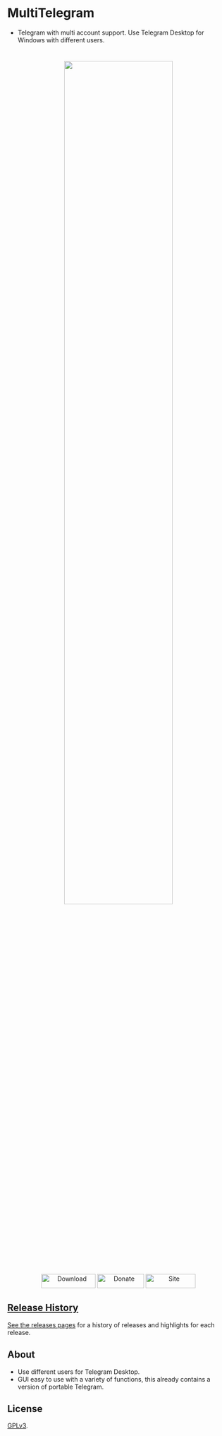 # MultiTelegram
* Telegram with multi account support. Use Telegram Desktop for Windows with different users.
<h1 align="center">
<sub>
<img  src="https://i.imgur.com/BnljAYJ.png"
      height="auto"
      width="70%">
</h1>
<p align="center">
    <a href="https://github.com/TiVP/MultiTelegram/releases/latest"><img alt="Download" src="https://i.imgur.com/9xIh9jZ.png" height="32px" width="123px"></a> <a href="https://www.paypal.me/tivp"><img alt="Donate" src="https://i.imgur.com/yAOXqrv.png" height="32px" width="106"></a> <a href="https://multitelegram.blogspot.com/"><img alt="Site" src="https://i.imgur.com/XLnRxmk.png" height="32px" width="113px"</a>
</p>
	
## Release History

See the [releases pages](https://github.com/TiVP/MultiTelegram/releases) for a history of releases and highlights for each release.

## About

* Use different users for Telegram Desktop.
* GUI easy to use with a variety of functions, this already contains a version of portable Telegram.

## License

[GPLv3](https://github.com/TiVP/MultiTelegram/blob/master/LICENSE).
        

